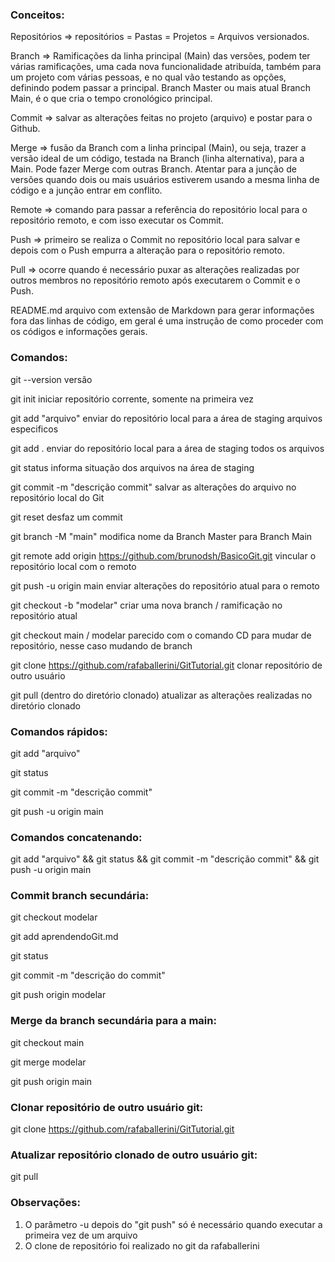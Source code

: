 ### Conceitos:
Repositórios => repositórios = Pastas = Projetos = Arquivos versionados.

Branch => Ramificações da linha principal (Main) das versões, podem ter várias ramificações, uma cada nova funcionalidade atribuída, também para um projeto com várias pessoas, e no qual vão testando as opções, definindo podem passar a principal. Branch Master ou mais atual Branch Main, é o que cria o tempo cronológico principal.

Commit => salvar as alterações feitas no projeto (arquivo) e postar para o Github.

Merge => fusão da Branch com a linha principal (Main), ou seja, trazer a versão ideal de um código, testada na Branch (linha alternativa), para a Main. Pode fazer Merge com outras Branch. Atentar para a junção de versões quando dois ou mais usuários estiverem usando a mesma linha de código e  a junção entrar em conflito.

Remote => comando para passar a referência do repositório local para o repositório remoto, e com isso executar os Commit.

Push => primeiro se realiza o Commit no repositório local para salvar e depois com o Push empurra a alteração para o repositório remoto.

Pull => ocorre quando é necessário puxar as alterações realizadas por outros membros no repositório remoto após executarem o Commit e o Push.

README.md arquivo com extensão de Markdown para gerar informações fora das linhas de código, em geral é uma instrução de como proceder com os códigos e informações gerais.

### Comandos:
git --version
versão

git init
iniciar repositório corrente, somente na primeira vez

git add "arquivo"
enviar do repositório local para a área de staging arquivos especificos

git add .
enviar do repositório local para a área de staging todos os arquivos

git status
informa situação dos arquivos na área de staging

git commit -m "descrição commit"
salvar as alterações do arquivo no repositório local do Git

git reset
desfaz um commit

git branch -M "main"
modifica nome da Branch Master para Branch Main

git remote add origin https://github.com/brunodsh/BasicoGit.git
vincular o repositório local com o remoto

git push -u origin main
enviar alterações do repositório atual para o remoto

git checkout -b "modelar"
criar uma nova branch / ramificação no repositório atual

git checkout main / modelar
parecido com o comando CD para mudar de repositório, nesse caso mudando de branch

git clone https://github.com/rafaballerini/GitTutorial.git
clonar repositório de outro usuário

git pull (dentro do diretório clonado)
atualizar as alterações realizadas no diretório clonado

### Comandos rápidos:
git add "arquivo"

git status

git commit -m "descrição commit"

git push -u origin main

### Comandos concatenando:
git add "arquivo" && git status && git commit -m "descrição commit" && git push -u origin main

### Commit branch secundária:
git checkout modelar

git add aprendendoGit.md

git status

git commit -m "descrição do commit"

git push origin modelar

### Merge da branch secundária para a main:
git checkout main

git merge modelar

git push origin main

### Clonar repositório de outro usuário git:
git clone https://github.com/rafaballerini/GitTutorial.git

### Atualizar repositório clonado de outro usuário git:
git pull

### Observações:
1. O parâmetro -u depois do "git push" só é necessário quando executar a primeira vez de um arquivo
2. O clone de repositório foi realizado no git da rafaballerini
